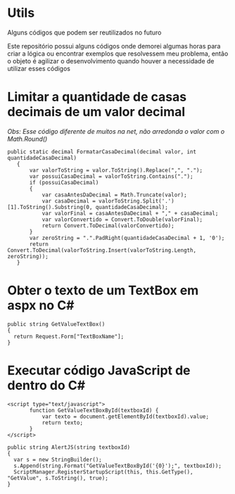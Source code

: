# Utils
Alguns códigos que podem ser reutilizados no futuro

Este repositório possui alguns códigos onde demorei algumas horas para criar a lógica ou encontrar exemplos que resolvessem meu problema, então o objeto é agilizar o desenvolvimento quando houver a necessidade de utilizar esses códigos

# Limitar a quantidade de casas decimais de um valor decimal

*Obs: Esse código diferente de muitos na net, não arredonda o valor com o Math.Round()*

 ~~~
public static decimal FormatarCasaDecimal(decimal valor, int quantidadeCasaDecimal)
    {
        var valorToString = valor.ToString().Replace(",", ".");
        var possuiCasaDecimal = valorToString.Contains(".");
        if (possuiCasaDecimal)
        {
            var casaAntesDaDecimal = Math.Truncate(valor);
            var casaDecimal = valorToString.Split('.')[1].ToString().Substring(0, quantidadeCasaDecimal);
            var valorFinal = casaAntesDaDecimal + "," + casaDecimal;
            var valorConvertido = Convert.ToDouble(valorFinal);
            return Convert.ToDecimal(valorConvertido);
        }
        var zeroString = ".".PadRight(quantidadeCasaDecimal + 1, '0');
        return Convert.ToDecimal(valorToString.Insert(valorToString.Length, zeroString));
    }
~~~

# Obter o texto de um TextBox em aspx no C#

 ~~~
public string GetValueTextBox()
 {
   return Request.Form["TextBoxName"];
 }
~~~

# Executar código JavaScript de dentro do C#

 ~~~
 <script type="text/javascript">
        function GetValueTextBoxById(textboxId) {
            var texto = document.getElementById(textboxId).value;
            return texto;
        }
 </script>
 
public string AlertJS(string textboxId)
 {
   var s = new StringBuilder();
   s.Append(string.Format("GetValueTextBoxById('{0}');", textboxId));
   ScriptManager.RegisterStartupScript(this, this.GetType(), "GetValue", s.ToString(), true);
 }
~~~
